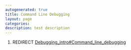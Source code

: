 ```yaml
---
autogenerated: true
title: Command Line Debugging
layout: page
categories: 
description: test description
---
```


1.  REDIRECT [Debugging\_intro\#Command\_line\_debugging](Debugging_intro#Command_line_debugging)
